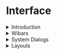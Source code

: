 # Interface

<details><summary>Introduction</summary>
<p>
One particularly popular AwesomeWM configuration declares in a rebel tone that it is mouse drive, which puts it in opposition to the typical key driven pattern of usage that is employed by tiling window managers and the configurations of such found on Github. This configuration is not meant for puritans, it is meant for me and as I always say:
</p>
<blockquote> The only pattern is that there is no pattern</blockquote>
<p>
Which is absolutely the case with how I use my system, some days I want to use the keys, some days the mouse and the vast majority of days some constantly shifting mixture of the two. Sometimes I don't use the keys because I forgot the binding and have don't want to go through the process of looking it up (using <kbd>Mod4</kbd> + <kbd>F1</kbd>) so I opt instead to use the mouse, other times reaching for the mouse is too onerous or distracting so I hit the keys fast like a Nascar and go on with it.
</p>
<p>
So, the approach used in this configuration is to include both to the extent possible, which is not every single thing (for want of space on the bottom wibar if nothing else) but on the vast majority of the important stuff, like right and left wibars.
</p>
</details>

<details>
<summary>Wibars</summary>
<h3>Introduction</h3>
<p>
I used to use two wibars on screen at once, one on top and one bottom, but honestly that's a lot of screen space for wibars and it requires I use a lot more things to populate it, split the task list and tag list as well as other unpleasant ramifications prompting me to just use one wibar which I prefer on the bottom of the screen, revealed upon hovering the cursor towards the screen's bottom.
</p>
<h3>Bottom Bar</h3>
<p>The main system bar, you will be using the most often, is at the screen bottom and is hidden until you bring your cursor to that edge of the screen. On it you will find a usual selection of widgets arranged to highlight the configuration's unique aspects as well as still have the familiar feel you are used to from other systems</p>
<p>Buttons on the extreme left and right of the screen enable the two additional bars with respect to the edge of the screen trigger the same bar.</p>
<p>From the left, the next widget indicates which workspace, here called tag, you are presently on. Clicking the next letter in the sequence will bring you to that tag, for that screen as each screen has a different taglist. </p>
<p>Then are the window indicators displaying all open programs on that tag on that screen. Click one brings it into focus and right click will bring up a menu of all open windows to select between.</p>
<p>Then comes the wifi interface button, bluetooth interface button, battery applets if a battery is detected, layout selection button and clock. Clicking any of these will lead to an interface for the item to open up on screen in the ways you expect. The layout selector menu will vanish after a few seconds and is appearing for your ease of determining where in the layout list you are.</p>
<h3>Left Bar</h3>
<p>
Pressing the left arrow button on the bottom bar or <kbd>Mod4</kbd> + <kbd>g</kbd> will bring up the left wibar. On it are two sliders to control the volume and brightness. Below them are hardware monitors, displaying the relevant stats of the system's processor, memory, temperature, used storage, upload speed and download speed. Below that is an additional network widget, a button to open the screen configuration applet and a button triggering the exit screen. 
</p>
<h3>Right Bar</h3>
<p>The right bar is split into two separate functions, which can be switched between pressing the corresponding tab at the top of the bar. This bar is accessed by pressing the right arrown icon, or <kbd>Mod4</kbd> + <kbd>h</kbd></p>
<h4>Notifications</h4>
<p>The default starting tab for the right tab is a central location to view notifications after they have faded from your screen. Helpful if you miss the notification or want to review them in debugging contexts. </p>
<h4>Widgets</h4>
<p>This section contains standalone applets that perform small functions unworthy of more substantial treatment or redundant. They are links to social media sites, a COVID-19 tracker showing your nation's infections and deaths, a calculator and a calendar, which is also available if the user presses on the bottom bar's clock.</p>
</details>

<details>
<summary>System Dialogs</summary>
<h3>Screen Blur</h3>
<p>System dialogs, at least some of them, should also launch a screen dampener that makes the screen darker, allowing the user to better identify and focus on the launched dialog. This has rough edges still I need to iron out, which is done as they come up, so if you find one please open an issue of the Github repository so I know the situation and can address it. </p>
<h3>Exit Screen</h3>
<p>The exit screen is a system menu providing the user with options involving the power state of the system. Each of its options should be self explanatory, with only the last possibly being confusing. To be specific in that case, the BIOS option will restart the system and launch the hardware configuration options you likely had to utilize to boot a Linux distro on the machine initially (assuming a full install) </p>
</details>
<details>
<summary>Layouts</summary>
<h3>Introduction</h3>
<p>AwesomeWM is at its core a tiling window manager, it just adds in the best functionality of any tiling window manager I have used at handling windows that float. This being the case, it has several patterns intended to arrange the way new windows open on the screen, which in floating-only window management is not a concern. One of the achievements, to my mind, of this particular configuration is integrating several customized layouts into it that naturally fit into the overall layout system. 
Additionally, some of the default patterns are also enabled for those contexts when they are useful</p>

<h3>Split</h3>
<p>This is my most used layout personally, which has replaced the `mstab` layout from the `bling` library I was importing entirely for just that one function. Not finding the tab bar on top very useful (I have the taskbar for that) and somewhat obtuse for stylistic reasons, this was a welcome change eliminating a host of instabilities in the code base for this configuration.</p>
<p>This layout bisects the screen when a second window is open, then stacks additional windows on the right side. This I find is helpful to compare information from two screens without becoming microscopic if new windows open that prompt changes in responsiveness that may mean loosing your place and recognizes the reality **at extremely small sizes, no window is very useful**</p>

<h3>Empathy</h3>
<p>This layout creates three columns of windows before beginning a second row. This adds a more useful, in my experience, workspace than the default bisecting into infinity methodology of the typical `AwesomeWM` configuration. It then will box four windows in each corner, which if a fifth is then opened creates a top row of two windows and bottom of three. </p>

<h3>Centermaster</h3>
<p>This is a customized adaption of the `centermaster` layout from `lain` where the size of the center client that is master and primarily focused on by the user as well as the side windows are a bit better in their sizing for my screen (1920x1080 resolution on a 14 inch laptop) thus the layout is a bit more useful. It is mainly being kept, depsite the minor differences that even exist between it and `lain` because I have found I prefer layouts to be under my control if I use them at all after my issues with `bling`. </p>
</details>
